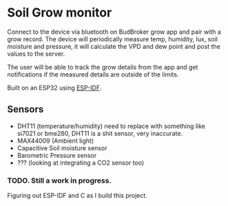 # Soil Grow monitor

Connect to the device via bluetooth on BudBroker grow app and pair with a grow record. The device will periodically 
measure temp, humidity, lux, soil moisture and pressure, it will calculate the VPD and dew point and post the values to the server.

The user will be able to track the grow details from the app and get notifications if the measured details are outside of the limits.

Built on an ESP32 using [ESP-IDF](https://docs.espressif.com/projects/esp-idf/en/latest/esp32/get-started/).

## Sensors

* DHT11 (temperature/humidity) need to replace with something like si7021 or bme280, DHT11 is a shit sensor, very inaccurate.
* MAX44009 (Ambient light)
* Capacitive Soil moisture sensor
* Barometric Pressure sensor
* ??? (looking at integrating a CO2 sensor too)

### TODO. Still a work in progress.
Figuring out ESP-IDF and C as I build this project.